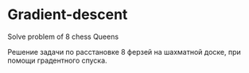 # Gradient-descent
Solve problem of 8 chess Queens

Решение задачи по расстановке 8 ферзей на шахматной доске, при помощи градентного спуска.
